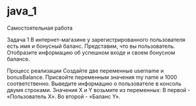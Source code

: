 # java_1

Самостоятельная работа 

Задача 1
В интернет-магазине у зарегистрированного пользователя есть имя и бонусный баланс. Представим, что вы пользователь. Отобразите информацию об успешном входе и своем бонусном балансе.

Процесс реализации
Создайте две переменные username и bonusBalance.
Присвойте переменным значения my name и 1000 соответственно.
Выведите информацию о пользователе в консоль двумя строками. Значения X и Y возьмите из переменных:
В первой - «Пользователь Х».
Во второй - «Баланс Y».